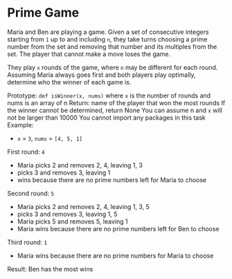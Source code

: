 # Prime Game

Maria and Ben are playing a game. Given a set of consecutive integers starting from ```1``` up to and including ```n```, they take turns choosing a prime number from the set and removing that number and its multiples from the set. The player that cannot make a move loses the game.

They play ```x``` rounds of the game, where ```n``` may be different for each round. Assuming Maria always goes first and both players play optimally, determine who the winner of each game is.

Prototype: ```def isWinner(x, nums)```
where ```x``` is the number of rounds and nums is an array of n
Return: name of the player that won the most rounds
If the winner cannot be determined, return None
You can assume n and ```x``` will not be larger than 10000
You cannot import any packages in this task  
Example:

- ```x``` = ```3```, ```nums``` = ```[4, 5, 1]```  

First round: ```4```

- Maria picks 2 and removes 2, 4, leaving 1, 3
- picks 3 and removes 3, leaving 1
- wins because there are no prime numbers left for Maria to choose  

Second round: ```5```

- Maria picks 2 and removes 2, 4, leaving 1, 3, 5
- picks 3 and removes 3, leaving 1, 5
- Maria picks 5 and removes 5, leaving 1
- Maria wins because there are no prime numbers left for Ben to choose  

Third round: ```1```

- Maria wins because there are no prime numbers for Maria to choose

Result: Ben has the most wins